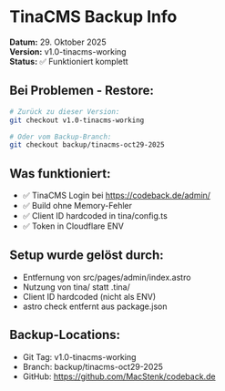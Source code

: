 # TinaCMS Backup Info

**Datum:** 29. Oktober 2025  
**Version:** v1.0-tinacms-working  
**Status:** ✅ Funktioniert komplett

## Bei Problemen - Restore:

```bash
# Zurück zu dieser Version:
git checkout v1.0-tinacms-working

# Oder vom Backup-Branch:
git checkout backup/tinacms-oct29-2025
```

## Was funktioniert:

- ✅ TinaCMS Login bei https://codeback.de/admin/
- ✅ Build ohne Memory-Fehler
- ✅ Client ID hardcoded in tina/config.ts
- ✅ Token in Cloudflare ENV

## Setup wurde gelöst durch:

- Entfernung von src/pages/admin/index.astro
- Nutzung von tina/ statt .tina/
- Client ID hardcoded (nicht als ENV)
- astro check entfernt aus package.json

## Backup-Locations:

- Git Tag: v1.0-tinacms-working
- Branch: backup/tinacms-oct29-2025
- GitHub: https://github.com/MacStenk/codeback.de
